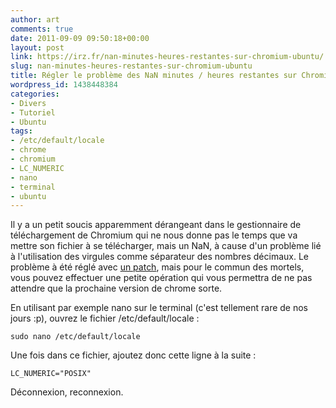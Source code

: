 ```yaml
---
author: art
comments: true
date: 2011-09-09 09:50:18+00:00
layout: post
link: https://irz.fr/nan-minutes-heures-restantes-sur-chromium-ubuntu/
slug: nan-minutes-heures-restantes-sur-chromium-ubuntu
title: Régler le problème des NaN minutes / heures restantes sur Chromium Ubuntu
wordpress_id: 1438448384
categories:
- Divers
- Tutoriel
- Ubuntu
tags:
- /etc/default/locale
- chrome
- chromium
- LC_NUMERIC
- nano
- terminal
- ubuntu
---
```


Il y a un petit soucis apparemment dérangeant dans le gestionnaire de téléchargement de Chromium qui ne nous donne pas le temps que va mettre son fichier à se télécharger, mais un NaN, à cause d'un problème lié à l'utilisation des virgules comme séparateur des nombres décimaux. Le problème à été réglé avec [un patch](http://codereview.chromium.org/7004021), mais pour le commun des mortels, vous pouvez effectuer une petite opération qui vous permettra de ne pas attendre que la prochaine version de chrome sorte.

En utilisant par exemple nano sur le terminal (c'est tellement rare de nos jours :p), ouvrez le fichier /etc/default/locale :

    
    sudo nano /etc/default/locale



Une fois dans ce fichier, ajoutez donc cette ligne à la suite :

    
    LC_NUMERIC="POSIX"



Déconnexion, reconnexion.
